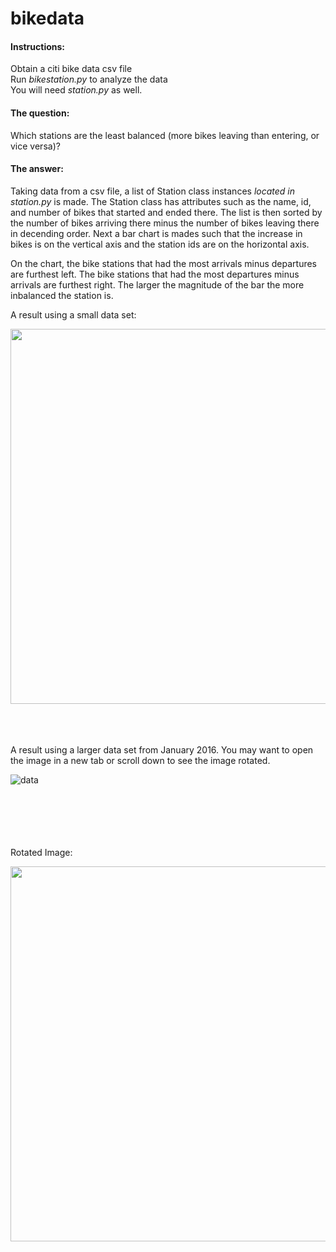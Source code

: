 # bikedata

#### Instructions:
Obtain a citi bike data csv file \
Run _bikestation.py_ to analyze the data \
You will need _station.py_ as well.




#### The question:
Which stations are the least balanced (more bikes leaving than entering, or vice versa)? 

#### The answer:
Taking data from a csv file, a list of Station class instances _located in station.py_ is made.
The Station class has attributes such as the name, id, and number of bikes that started and ended there.
The list is then sorted by the number of bikes arriving there minus the number of bikes leaving there in decending order.
Next a bar chart is mades such that the increase in bikes is on the vertical axis and the station ids are on the horizontal axis. 


On the chart, the bike stations that had the most arrivals minus departures are furthest left.
The bike stations that had the most departures minus arrivals are furthest right. The larger the magnitude of the bar the more inbalanced the station is.




A result using a small data set:


<img src="https://raw.githubusercontent.com/esilver0/bikedata/master/smalldataset.png" width="600">


\
\
\
A result using a larger data set from January 2016. You may want to open the image in a new tab or scroll down to see the image rotated.


![data](https://raw.githubusercontent.com/esilver0/bikedata/master/stationgraph.png)


\
\
\
\
\
Rotated Image:

<img src="https://raw.githubusercontent.com/esilver0/bikedata/master/stationgraph_rotated.png" width="600">

